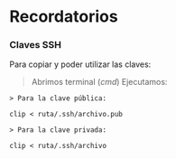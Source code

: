 # Recordatorios #

### Claves SSH ###

Para copiar y poder utilizar las claves:
> Abrimos terminal (_cmd_)
> Ejecutamos:
```
> Para la clave pública: 

clip < ruta/.ssh/archivo.pub

> Para la clave privada:

clip < ruta/.ssh/archivo
```
